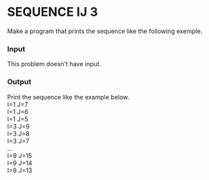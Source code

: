 # SEQUENCE IJ 3
Make a program that prints the sequence like the following exemple.
### Input
This problem doesn't have input.
### Output
Print the sequence like the example below.  
    I=1 J=7  
    I=1 J=6  
    I=1 J=5  
    I=3 J=9  
    I=3 J=8  
    I=3 J=7  
    ...  
    I=9 J=15  
    I=9 J=14  
    I=9 J=13  